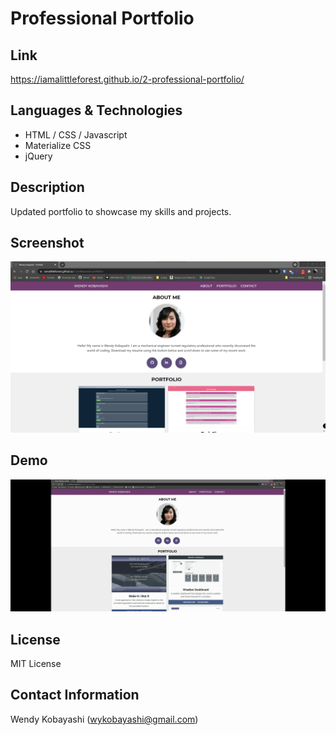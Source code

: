 # Professional Portfolio

## Link
https://iamalittleforest.github.io/2-professional-portfolio/

## Languages & Technologies
* HTML / CSS / Javascript
* Materialize CSS
* jQuery

## Description
Updated portfolio to showcase my skills and projects.

## Screenshot
<img src="assets/images/README-screenshot.PNG" alt="screenshot">

## Demo
<img src="assets/images/README-demo.gif" alt="demo">

## License
MIT License

## Contact Information
Wendy Kobayashi (<wykobayashi@gmail.com>)